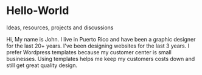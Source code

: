 # Hello-World
Ideas, resources, projects and discussions

Hi, My name is John.  I live in Puerto Rico and have been a graphic designer for the last 20+ years.  I've been designing websites for the last 3 years.  I prefer Wordpress templates because my customer center is small businesses.  Using templates helps me keep my customers costs down and still get great quality design.
